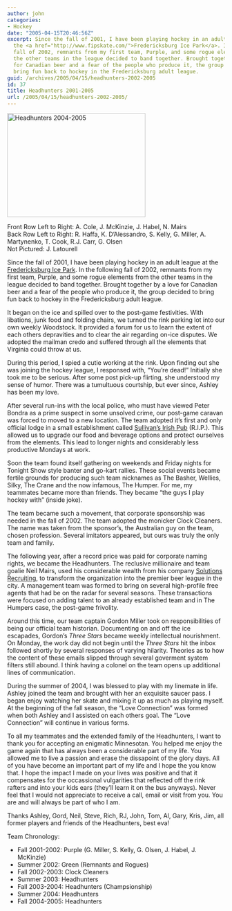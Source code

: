 ```yaml
---
author: john
categories:
- Hockey
date: "2005-04-15T20:46:56Z"
excerpt: Since the fall of 2001, I have been playing hockey in an adult league at
  the <a href="http://www.fipskate.com/">Fredericksburg Ice Park</a>. In the following
  fall of 2002, remnants from my first team, Purple, and some rogue elements from
  the other teams in the league decided to band together. Brought together by a love
  for Canadian beer and a fear of the people who produce it, the group decided to
  bring fun back to hockey in the Fredericksburg adult league.
guid: /archives/2005/04/15/headhunters-2002-2005
id: 37
title: Headhunters 2001-2005
url: /2005/04/15/headhunters-2002-2005/
---
```


[<img src="/wordpress/wp-content/uploads/IMG_0166Small.JPG" title="Headhunters 2004-2005" alt="Headhunters 2004-2005" height="240" width="320" />](/images/IMG_0166%20%28Large%29.JPG "Headhutners 2004-2005 Team Picture")
  
<span class="caption">Front Row Left to Right: A. Cole, J. McKinzie, J. Habel, N. Mairs<br /> Back Row Left to Right: R. Haffa, K. D&#8217;Alessandro, S. Kelly, G. Miller, A. Martynenko, T. Cook, R.J. Carr, G. Olsen<br /> Not Pictured: J. Latourell</span>

Since the fall of 2001, I have been playing hockey in an adult league at the [Fredericksburg Ice Park](http://www.fipskate.com/). In the following fall of 2002, remnants from my first team, Purple, and some rogue elements from the other teams in the league decided to band together. Brought together by a love for Canadian beer and a fear of the people who produce it, the group decided to bring fun back to hockey in the Fredericksburg adult league.<!--more-->

It began on the ice and spilled over to the post-game festivities. With libations, junk food and folding chairs, we turned the rink parking lot into our own weekly Woodstock. It provided a forum for us to learn the extent of each others depravities and to clear the air regarding on-ice disputes. We adopted the mailman credo and suffered through all the elements that Virginia could throw at us.

During this period, I spied a cutie working at the rink. Upon finding out she was joining the hockey league, I responsed with, &#8220;You&#8217;re dead!&#8221; Initially she took me to be serious. After some post pick-up flirting, she understood my sense of humor. There was a tumultuous courtship, but ever since, Ashley has been my love.

After several run-ins with the local police, who must have viewed Peter Bondra as a prime suspect in some unsolved crime, our post-game caravan was forced to moved to a new location. The team adopted it&#8217;s first and only official lodge in a small establishment called [Sullivan&#8217;s Irish Pub](http://pages.fredericksburgcity.com/dining/sullivans.htm) (R.I.P.). This allowed us to upgrade our food and beverage options and protect ourselves from the elements. This lead to longer nights and considerably less productive Mondays at work.

Soon the team found itself gathering on weekends and Friday nights for Tonight Show style banter and go-kart rallies. These social events became fertile grounds for producing such team nicknames as The Basher, Wellies, Silky, The Crane and the now infamous, The Humper. For me, my teammates became more than friends. They became &#8220;the guys I play hockey with&#8221; (inside joke).

The team became such a movement, that corporate sponsorship was needed in the fall of 2002. The team adopted the monicker Clock Cleaners. The name was taken from the sponsor&#8217;s, the Australian guy on the team, chosen profession. Several imitators appeared, but ours was truly the only team and family.

The following year, after a record price was paid for corporate naming rights, we became the Headhunters. The reclusive millionaire and team goalie Neil Mairs, used his considerable wealth from his company [Solutions Recruiting](http://www.solutionsrecruiting.com), to transform the organization into the premier beer league in the city. A management team was formed to bring on several high-profile free agents that had be on the radar for several seasons. These transactions were focused on adding talent to an already established team and in The Humpers case, the post-game frivolity.

Around this time, our team captain Gordon Miller took on responsibilities of being our official team historian. Documenting on and off the ice escapades, Gordon&#8217;s _Three Stars_ became weekly intellectual nourishment. On Monday, the work day did not begin until the _Three Stars_ hit the inbox followed shortly by several responses of varying hilarity. Theories as to how the content of these emails slipped through several goverment system filters still abound. I think having a colonel on the team opens up additional lines of communication.

During the summer of 2004, I was blessed to play with my linemate in life. Ashley joined the team and brought with her an exquisite saucer pass. I began enjoy watching her skate and mixing it up as much as playing myself. At the beginning of the fall season, the &#8220;Love Connection&#8221; was formed when both Ashley and I assisted on each others goal. The &#8220;Love Connection&#8221; will continue in various forms.

To all my teammates and the extended family of the Headhunters, I want to thank you for accepting an enigmatic Minnesotan. You helped me enjoy the game again that has always been a considerable part of my life. You allowed me to live a passion and erase the dissapoint of the glory days. All of you have become an important part of my life and I hope the you know that. I hope the impact I made on your lives was positive and that it compensates for the occassional vulgarities that reflected off the rink rafters and into your kids ears (they&#8217;ll learn it on the bus anyways). Never feel that I would not appreciate to receive a call, email or visit from you. You are and will always be part of who I am.

Thanks Ashley, Gord, Neil, Steve, Rich, RJ, John, Tom, Al, Gary, Kris, Jim, all former players and friends of the Headhunters, best eva!

Team Chronology:

  * Fall 2001-2002: Purple (G. Miller, S. Kelly, G. Olsen, J. Habel, J. McKinzie)
  * Summer 2002: Green (Remnants and Rogues)
  * Fall 2002-2003: Clock Cleaners
  * Summer 2003: Headhunters
  * Fall 2003-2004: Headhunters (Champsionship)
  * Summer 2004: Headhunters
  * Fall 2004-2005: Headhunters